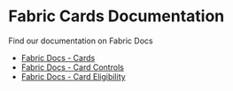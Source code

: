 # Fabric Cards Documentation

Find our documentation on Fabric Docs

- [Fabric Docs - Cards](https://docs.fabric.gcpnp.anz/docs/services/Cards/svc/01-overview/)
- [Fabric Docs - Card Controls](https://docs.fabric.gcpnp.anz/docs/services/Card-Controls/svc/01-overview)
- [Fabric Docs - Card Eligibility](https://docs.fabric.gcpnp.anz/docs/services/Card-Eligibility/svc/01-overview/)
